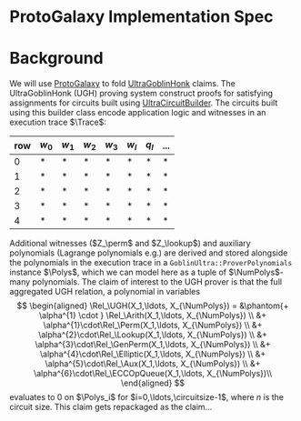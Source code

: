 # ProtoGalaxy Implementation Spec

$$
\newcommand{\circuitsize}{n}
\newcommand{\Rel}{\text{Rel}}
\newcommand{\UGH}{\text{UGH}}
\newcommand{\Arith}{\text{Arith}}
\newcommand{\Perm}{\text{Perm}}
\newcommand{\Lookup}{\text{Lookup}}
\newcommand{\GenPerm}{\text{GenPerm}}
\newcommand{\Aux}{\text{Aux}}
\newcommand{\Elliptic}{\text{Elliptic}}
\newcommand{\ECCOpQueue}{\text{ECCOpQueue}}
\newcommand{\perm}{\text{perm}}
\newcommand{\lookup}{\text{lookup}}
\newcommand{\Trace}{\text{Trace}}
\newcommand{\Polys}{\text{Polys}}
\newcommand{\NumPolys}{N_\Polys}
$$

# Background
We will use [ProtoGalaxy](https://eprint.iacr.org/archive/2023/1106/1690490682.pdf) to fold [UltraGoblinHonk](https://github.com/AztecProtocol/aztec-packages/blob/master/circuits/cpp/barretenberg/cpp/src/barretenberg/honk/flavor/goblin_ultra.hpp) claims. The UltraGoblinHonk (UGH) proving system construct proofs for satisfying assignments for circuits built using [UltraCircuitBuilder](https://github.com/AztecProtocol/aztec-packages/blob/master/circuits/cpp/barretenberg/cpp/src/barretenberg/proof_system/circuit_builder/ultra_circuit_builder.hpp). The circuits built using this builder class encode application logic and witnesses in an execution trace $\Trace$:

| row | $w_0$ | $w_1$ | $w_2$ | $w_3$ | $w_l$ | $q_l$ | ... |
|-----|-------|-------|-------|-------|-------|-------|-----|
| 0   | *     | *     | *     | *     | *     | *     | *   |
| 1   | *     | *     | *     | *     | *     | *     | *   |
| 2   | *     | *     | *     | *     | *     | *     | *   |
| 3   | *     | *     | *     | *     | *     | *     | *   |
| 4   | *     | *     | *     | *     | *     | *     | *   |

Additional witnesses ($Z_\perm$ and $Z_\lookup$) and auxiliary polynomials (Lagrange polynomials e.g.) are derived and stored alongside the polynomials in the execution trace in a `GoblinUltra::ProverPolynomials` instance $\Polys$, which we can model here as a tuple of $\NumPolys$-many polynomials. The claim of interest to the UGH prover is that the full aggregated UGH relation, a polynomial in variables
$$
\begin{aligned}
\Rel_\UGH(X_1,\ldots, X_{\NumPolys}) = 
&\phantom{+ \alpha^{1} \cdot } \Rel_\Arith(X_1,\ldots, X_{\NumPolys}) \\
&+ \alpha^{1}\cdot\Rel_\Perm(X_1,\ldots, X_{\NumPolys}) \\
&+ \alpha^{2}\cdot\Rel_\Lookup(X_1,\ldots, X_{\NumPolys}) \\
&+ \alpha^{3}\cdot\Rel_\GenPerm(X_1,\ldots, X_{\NumPolys}) \\
&+ \alpha^{4}\cdot\Rel_\Elliptic(X_1,\ldots, X_{\NumPolys}) \\
&+ \alpha^{5}\cdot\Rel_\Aux(X_1,\ldots, X_{\NumPolys}) \\
&+ \alpha^{6}\cdot\Rel_\ECCOpQueue(X_1,\ldots, X_{\NumPolys})\\
\end{aligned}
$$
evaluates to 0 on $\Polys_i$ for $i=0,\ldots,\circuitsize-1$, where $n$ is the circuit size. This claim gets repackaged as the claim...
